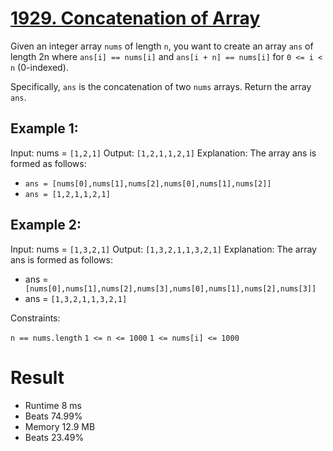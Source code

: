# [1929. Concatenation of Array](https://leetcode.com/problems/concatenation-of-array/description/)

Given an integer array `nums` of length `n`, you want to create an array `ans` of length 2n where `ans[i] == nums[i]` and `ans[i + n] == nums[i]` for `0 <= i < n` (0-indexed).

Specifically, `ans` is the concatenation of two `nums` arrays.
Return the array `ans`.

## Example 1:

Input: nums = `[1,2,1]`
Output: `[1,2,1,1,2,1]`
Explanation: The array ans is formed as follows:
- `ans = [nums[0],nums[1],nums[2],nums[0],nums[1],nums[2]]`
- `ans = [1,2,1,1,2,1]`

## Example 2:
Input: nums = `[1,3,2,1]`
Output: `[1,3,2,1,1,3,2,1]`
Explanation: The array ans is formed as follows:
- ans =` [nums[0],nums[1],nums[2],nums[3],nums[0],nums[1],nums[2],nums[3]]`
- ans = `[1,3,2,1,1,3,2,1]`
 

Constraints:

`n == nums.length`
`1 <= n <= 1000`
`1 <= nums[i] <= 1000`


# Result
- Runtime 8 ms
- Beats 74.99%
- Memory 12.9 MB
- Beats 23.49%
